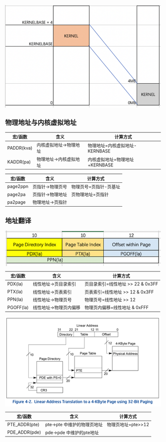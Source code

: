 ![](/images/内核虚拟地址.png)

## 物理地址与内核虚拟地址

宏/函数 | 含义 | 计算方式
-----|----|-----
PADDR(kva) | 内核虚拟地址->物理地址 | 物理地址=内核虚拟地址-KERNBASE
KADDR(pa) | 物理地址->内核虚拟地址 | 内核虚拟地址=物理地址+KERNBASE




宏/函数 | 含义 | 计算方式
-----|----|-----
page2ppn | 页指针->物理页号 | 物理页号=页指针-页基址
page2pa | 页指针->物理地址 | 页物理地址=页指针
pa2page | 物理地址->页指针 | 

## 地址翻译

![](/images/线性地址结构.png)

宏/函数 | 含义 | 计算方式
-----|----|-----
PDX(la) | 线性地址->页目录索引 | 页目录索引=线性地址 >> 22 & 0x3FF
PTX(la) | 线性地址->页表索引 | 页表索引=线性地址 >> 12 & 0x3FF
PPN(la) | 线性地址->物理页号 | 物理页号=线性地址 >> 12
PGOFF(la) | 线性地址->物理页内偏移 | 物理页内偏移=线性地址 & 0xFFF

![](https://github.com/libinyl/CS-notes/blob/master/images/intel/v3/Figure%204-2.%20Linear-Address%20Translation%20to%20a%204-KByte%20Page%20using%2032-Bit%20Paging.png?raw=true)

宏/函数 | 含义 | 计算方式
-----|----|-----
PTE_ADDR(pte) | pte->pte 中维护的物理页地址 | 物理页地址=pte>>12
PDE_ADDR(pde) | pde->pde 中维护的pte地址